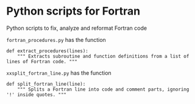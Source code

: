# Python scripts for Fortran
Python scripts to fix, analyze and reformat Fortran code

`fortran_procedures.py` has the function

```
def extract_procedures(lines):
    """ Extracts subroutine and function definitions from a list of lines of Fortran code. """
```

`xxsplit_fortran_line.py` has the function
```
def split_fortran_line(line):
    """ Splits a Fortran line into code and comment parts, ignoring '!' inside quotes. """
```
